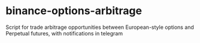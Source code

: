 # binance-options-arbitrage
Script for trade arbitrage opportunities between European-style options and Perpetual futures, with notifications in telegram
